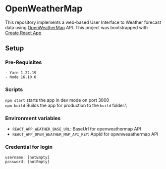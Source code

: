 
# OpenWeatherMap
This repository implements a web-based User Interface to Weather forecast data using  [OpenWeatherMap](https://openweathermap.org/api) API.
This project was bootstrapped with [Create React App](https://github.com/facebook/create-react-app).

## Setup

### Pre-Requisites
```
- Yarn 1.22.19
- Node 16.10.0
```
### Scripts
```npm start``` starts the app in dev mode on port 3000 <br>
```npm build``` Builds the app for production to the `build` folder.\
  
### Environment variables

* `REACT_APP_WEATHER_BASE_URL`: BaseUrl for openweathermap API
* `REACT_APP_OPEN_WEATHER_MAP_API_KEY`: AppId for opwnweaathermap API

### Credential for login
```
username: [notEmpty]
password: [notEmpty]
```
